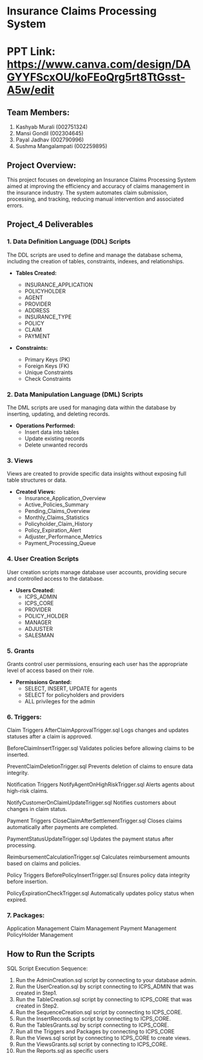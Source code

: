 # Insurance Claims Processing System
# PPT Link: https://www.canva.com/design/DAGYYFScxOU/koFEoQrg5rt8TtGsst-A5w/edit
## Team Members:
1. Kashyab Murali (002751324)
2. Mansi Gondil (002304645)
3. Payal Jadhav (002790996)
4. Sushma Mangalampati (002259895)

## Project Overview:
This project focuses on developing an Insurance Claims Processing System aimed at improving the efficiency and accuracy of claims management in the insurance industry. The system automates claim submission, processing, and tracking, reducing manual intervention and associated errors.

## Project_4 Deliverables

### 1. Data Definition Language (DDL) Scripts
The DDL scripts are used to define and manage the database schema, including the creation of tables, constraints, indexes, and relationships.

- **Tables Created:**
  - INSURANCE_APPLICATION
  - POLICYHOLDER
  - AGENT
  - PROVIDER
  - ADDRESS
  - INSURANCE_TYPE
  - POLICY
  - CLAIM
  - PAYMENT

- **Constraints:**
  - Primary Keys (PK)
  - Foreign Keys (FK)
  - Unique Constraints
  - Check Constraints

### 2. Data Manipulation Language (DML) Scripts
The DML scripts are used for managing data within the database by inserting, updating, and deleting records.

- **Operations Performed:**
  - Insert data into tables
  - Update existing records
  - Delete unwanted records

### 3. Views
Views are created to provide specific data insights without exposing full table structures or data.

- **Created Views:**
  - Insurance_Application_Overview
  - Active_Policies_Summary
  - Pending_Claims_Overview
  - Monthly_Claims_Statistics
  - Policyholder_Claim_History
  - Policy_Expiration_Alert
  - Adjuster_Performance_Metrics
  - Payment_Processing_Queue

### 4. User Creation Scripts
User creation scripts manage database user accounts, providing secure and controlled access to the database.

- **Users Created:**
  - ICPS_ADMIN
  - ICPS_CORE
  - PROVIDER
  - POLICY_HOLDER
  - MANAGER
  - ADJUSTER
  - SALESMAN

### 5. Grants
Grants control user permissions, ensuring each user has the appropriate level of access based on their role.

- **Permissions Granted:**
  - SELECT, INSERT, UPDATE for agents
  - SELECT for policyholders and providers
  - ALL privileges for the admin

### 6. Triggers:
Claim Triggers
  AfterClaimApprovalTrigger.sql
    Logs changes and updates statuses after a claim is approved.

BeforeClaimInsertTrigger.sql
  Validates policies before allowing claims to be inserted.

PreventClaimDeletionTrigger.sql
  Prevents deletion of claims to ensure data integrity.

Notification Triggers
  NotifyAgentOnHighRiskTrigger.sql
    Alerts agents about high-risk claims.

NotifyCustomerOnClaimUpdateTrigger.sql
Notifies customers about changes in claim status.

Payment Triggers
CloseClaimAfterSettlementTrigger.sql
Closes claims automatically after payments are completed.

PaymentStatusUpdateTrigger.sql
Updates the payment status after processing.

ReimbursementCalculationTrigger.sql
Calculates reimbursement amounts based on claims and policies.

Policy Triggers
BeforePolicyInsertTrigger.sql
Ensures policy data integrity before insertion.

PolicyExpirationCheckTrigger.sql
Automatically updates policy status when expired.

### 7. Packages:
Application Management
Claim Management
Payment Management
PolicyHolder Management


## How to Run the Scripts

SQL Script Execution Sequence:
1. Run the AdminCreation.sql script by connecting to your database admin.
2. Run the UserCreation.sql by script connecting to ICPS_ADMIN that was created in Step1.
3. Run the TableCreation.sql script by connecting to ICPS_CORE that was created in Step2.
4. Run the SequenceCreation.sql script by connecting to ICPS_CORE.
5. Run the InsertRecords.sql script by connecting to ICPS_CORE.
6. Run the TablesGrants.sql by script connecting to ICPS_CORE.
7. Run all the Triggers and Packages by connecting to ICPS_CORE
8. Run the Views.sql script by connecting to ICPS_CORE to create views.
9. Run the ViewsGrants.sql  script by connecting to ICPS_CORE.
10. Run the Reports.sql as specific users

